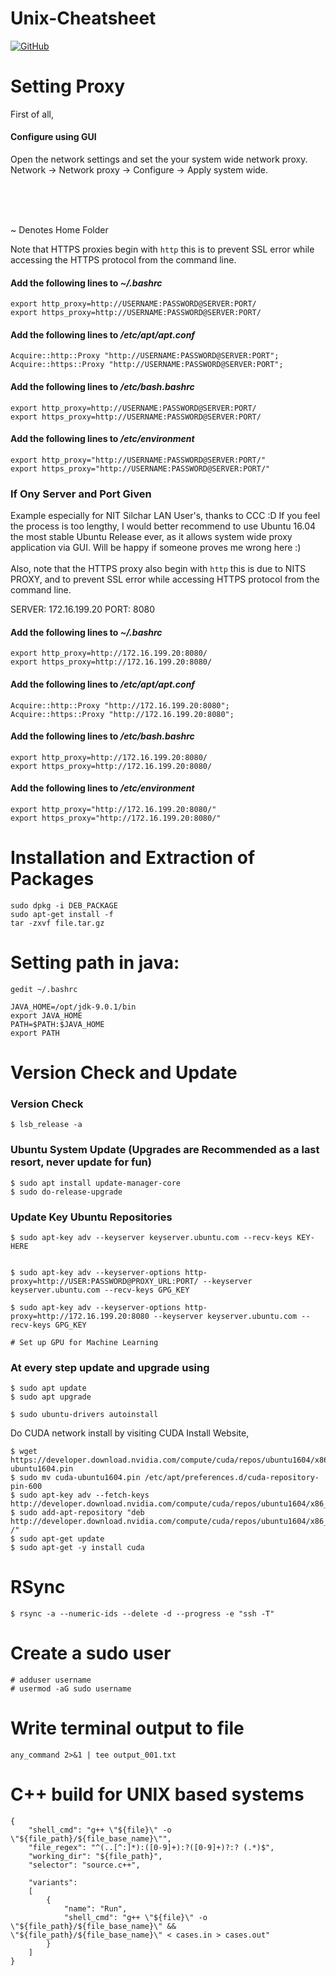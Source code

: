 # Unix-Cheatsheet
[![GitHub](https://img.shields.io/github/license/abdullahkhilji/Unix-Cheatsheet)](https://github.com/abdullahkhilji/Unix-Cheatsheet/blob/master/LICENSE)
# Setting Proxy

First of all,

#### Configure using GUI

Open the network settings and set the your system wide network proxy.
Network -> Network proxy -> Configure -> Apply system wide.

<br><br><br>

~ Denotes Home Folder

Note that HTTPS proxies begin with `http` this is to prevent SSL error while accessing the HTTPS protocol from the command line.

#### Add the following lines to _~/.bashrc_

```
export http_proxy=http://USERNAME:PASSWORD@SERVER:PORT/ 
export https_proxy=http://USERNAME:PASSWORD@SERVER:PORT/ 
``` 
#### Add the following lines to _/etc/apt/apt.conf_

```
Acquire::http::Proxy "http://USERNAME:PASSWORD@SERVER:PORT"; 
Acquire::https::Proxy "http://USERNAME:PASSWORD@SERVER:PORT"; 
```
#### Add the following lines to _/etc/bash.bashrc_

```
export http_proxy=http://USERNAME:PASSWORD@SERVER:PORT/ 
export https_proxy=http://USERNAME:PASSWORD@SERVER:PORT/ 
```
#### Add the following lines to _/etc/environment_

```
export http_proxy="http://USERNAME:PASSWORD@SERVER:PORT/" 
export https_proxy="http://USERNAME:PASSWORD@SERVER:PORT/" 
```
### If Ony Server and Port Given

Example especially for NIT Silchar LAN User's, thanks to CCC :D
If you feel the process is too lengthy, I would better recommend to use Ubuntu 16.04 the most stable Ubuntu Release ever, as it allows system wide proxy application via GUI. Will be happy if someone proves me wrong here :)
<br><br>
Also, note that the HTTPS proxy also begin with `http` this is due to NITS PROXY, and to prevent SSL error while accessing HTTPS protocol from the command line.

SERVER: 172.16.199.20
PORT: 8080

#### Add the following lines to _~/.bashrc_

```
export http_proxy=http://172.16.199.20:8080/ 
export https_proxy=http://172.16.199.20:8080/ 
```

#### Add the following lines to _/etc/apt/apt.conf_

```
Acquire::http::Proxy "http://172.16.199.20:8080"; 
Acquire::https::Proxy "http://172.16.199.20:8080"; 
```

#### Add the following lines to _/etc/bash.bashrc_

```
export http_proxy=http://172.16.199.20:8080/ 
export https_proxy=http://172.16.199.20:8080/ 
```

#### Add the following lines to _/etc/environment_

```
export http_proxy="http://172.16.199.20:8080/"
export https_proxy="http://172.16.199.20:8080/"
```

# Installation and Extraction of Packages

```
sudo dpkg -i DEB_PACKAGE
sudo apt-get install -f
tar -zxvf file.tar.gz
```


# Setting path in java:

```
gedit ~/.bashrc

JAVA_HOME=/opt/jdk-9.0.1/bin
export JAVA_HOME 
PATH=$PATH:$JAVA_HOME 
export PATH
```


# Version Check and Update

### Version Check
```
$ lsb_release -a
```
### Ubuntu System Update (Upgrades are Recommended as a last resort, never update for fun)
```
$ sudo apt install update-manager-core
$ sudo do-release-upgrade
```
### Update Key Ubuntu Repositories
```
$ sudo apt-key adv --keyserver keyserver.ubuntu.com --recv-keys KEY-HERE


$ sudo apt-key adv --keyserver-options http-proxy=http://USER:PASSWORD@PROXY_URL:PORT/ --keyserver keyserver.ubuntu.com --recv-keys GPG_KEY

$ sudo apt-key adv --keyserver-options http-proxy=http://172.16.199.20:8080 --keyserver keyserver.ubuntu.com --recv-keys GPG_KEY

# Set up GPU for Machine Learning
```
### At every step update and upgrade using
```
$ sudo apt update
$ sudo apt upgrade

$ sudo ubuntu-drivers autoinstall
```

Do CUDA network install by visiting CUDA Install Website,
```
$ wget https://developer.download.nvidia.com/compute/cuda/repos/ubuntu1604/x86_64/cuda-ubuntu1604.pin
$ sudo mv cuda-ubuntu1604.pin /etc/apt/preferences.d/cuda-repository-pin-600
$ sudo apt-key adv --fetch-keys http://developer.download.nvidia.com/compute/cuda/repos/ubuntu1604/x86_64/7fa2af80.pub
$ sudo add-apt-repository "deb http://developer.download.nvidia.com/compute/cuda/repos/ubuntu1604/x86_64/ /"
$ sudo apt-get update
$ sudo apt-get -y install cuda
```


# RSync
```
$ rsync -a --numeric-ids --delete -d --progress -e "ssh -T"
```
# Create a sudo user

```
# adduser username
# usermod -aG sudo username
```

# Write terminal output to file
```
any_command 2>&1 | tee output_001.txt
```

# C++ build for UNIX based systems

```
{
	"shell_cmd": "g++ \"${file}\" -o \"${file_path}/${file_base_name}\"",
	"file_regex": "^(..[^:]*):([0-9]+):?([0-9]+)?:? (.*)$",
	"working_dir": "${file_path}",
	"selector": "source.c++",

	"variants":
	[
		{
			"name": "Run",
			"shell_cmd": "g++ \"${file}\" -o \"${file_path}/${file_base_name}\" && \"${file_path}/${file_base_name}\" < cases.in > cases.out"
		}
	]
}
```
